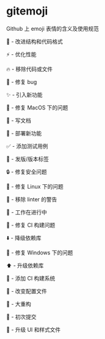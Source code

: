 # gitemoji
Github 上 emoji 表情的含义及使用规范


:art: - 改进结构和代码格式

:zap: - 优化性能

:fire: - 移除代码或文件

:bug: - 修复 bug

:sparkles: - 引入新功能

:apple: - 修复 MacOS 下的问题

:memo: - 写文档

:rocket: - 部署新功能

:white_check_mark: - 添加测试用例

:bookmark: - 发版/版本标签

:lock: - 修复安全问题

:penguin: - 修复 Linux 下的问题

:rotating_light: - 移除 linter 的警告

:construction: - 工作在进行中

:green_heart: - 修复 CI 构建问题

:arrow_down: - 降级依赖库

:checkered_flag: - 修复 Windows 下的问题

:arrow_up: - 升级依赖库

:construction_worker: - 添加 CI 构建系统

:wrench: - 改变配置文件

:hammer: - 大重构

:tada: - 初次提交

:lipstick: - 升级 UI 和样式文件
